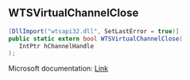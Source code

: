 ## WTSVirtualChannelClose

```csharp
[DllImport("wtsapi32.dll", SetLastError = true)]
public static extern bool WTSVirtualChannelClose(
   IntPtr hChannelHandle
);
```

Microsoft documentation: [Link](https://docs.microsoft.com/en-us/windows/win32/api/wtsapi32/nf-wtsapi32-wtsvirtualchannelclose)
